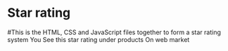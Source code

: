 # Star rating
#This is the HTML, CSS and JavaScript files together to form a star rating system
You See this star rating under products On web market
